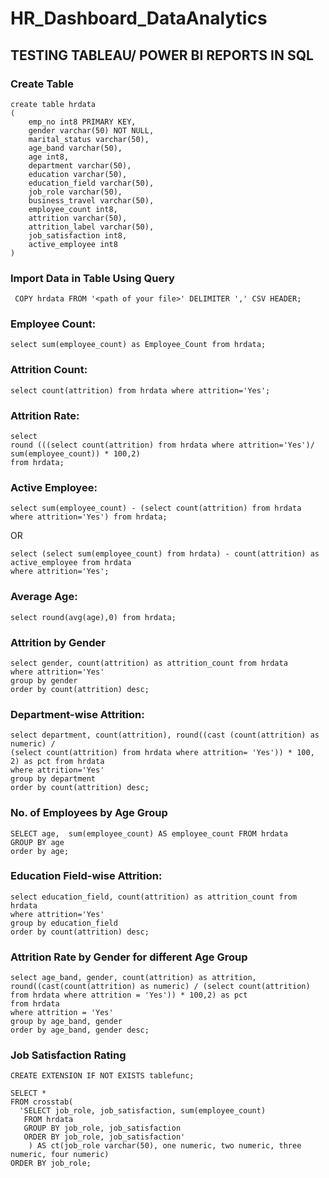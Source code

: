 # HR_Dashboard_DataAnalytics
## TESTING TABLEAU/ POWER BI REPORTS IN SQL

### Create Table
```
create table hrdata
(
	emp_no int8 PRIMARY KEY,
	gender varchar(50) NOT NULL,
	marital_status varchar(50),
	age_band varchar(50),
	age int8,
	department varchar(50),
	education varchar(50),
	education_field varchar(50),
	job_role varchar(50),
	business_travel varchar(50),
	employee_count int8,
	attrition varchar(50),
	attrition_label varchar(50),
	job_satisfaction int8,
	active_employee int8
)
```

### Import Data in Table Using Query
```
 COPY hrdata FROM '<path of your file>' DELIMITER ',' CSV HEADER;
```

### Employee Count:
```
select sum(employee_count) as Employee_Count from hrdata;
```

### Attrition Count:
```
select count(attrition) from hrdata where attrition='Yes';
```

### Attrition Rate:
```
select 
round (((select count(attrition) from hrdata where attrition='Yes')/ 
sum(employee_count)) * 100,2)
from hrdata;
```

### Active Employee:
```
select sum(employee_count) - (select count(attrition) from hrdata  where attrition='Yes') from hrdata;
```

OR
```
select (select sum(employee_count) from hrdata) - count(attrition) as active_employee from hrdata
where attrition='Yes';
```

### Average Age:
```
select round(avg(age),0) from hrdata;
```

### Attrition by Gender
```
select gender, count(attrition) as attrition_count from hrdata
where attrition='Yes'
group by gender
order by count(attrition) desc;
```

### Department-wise Attrition:
```
select department, count(attrition), round((cast (count(attrition) as numeric) / 
(select count(attrition) from hrdata where attrition= 'Yes')) * 100, 2) as pct from hrdata
where attrition='Yes'
group by department 
order by count(attrition) desc;
```


### No. of Employees by Age Group
```
SELECT age,  sum(employee_count) AS employee_count FROM hrdata
GROUP BY age
order by age;
```

### Education Field-wise Attrition:
```
select education_field, count(attrition) as attrition_count from hrdata
where attrition='Yes'
group by education_field
order by count(attrition) desc;
```

### Attrition Rate by Gender for different Age Group
```
select age_band, gender, count(attrition) as attrition, 
round((cast(count(attrition) as numeric) / (select count(attrition) from hrdata where attrition = 'Yes')) * 100,2) as pct
from hrdata
where attrition = 'Yes'
group by age_band, gender
order by age_band, gender desc;
```

### Job Satisfaction Rating
```
CREATE EXTENSION IF NOT EXISTS tablefunc;

SELECT *
FROM crosstab(
  'SELECT job_role, job_satisfaction, sum(employee_count)
   FROM hrdata
   GROUP BY job_role, job_satisfaction
   ORDER BY job_role, job_satisfaction'
	) AS ct(job_role varchar(50), one numeric, two numeric, three numeric, four numeric)
ORDER BY job_role;
```


